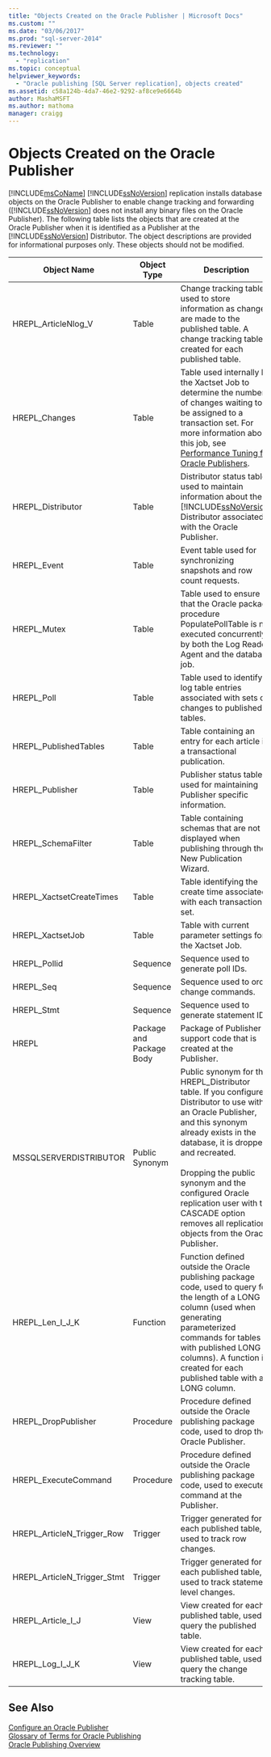 ```yaml
---
title: "Objects Created on the Oracle Publisher | Microsoft Docs"
ms.custom: ""
ms.date: "03/06/2017"
ms.prod: "sql-server-2014"
ms.reviewer: ""
ms.technology: 
  - "replication"
ms.topic: conceptual
helpviewer_keywords: 
  - "Oracle publishing [SQL Server replication], objects created"
ms.assetid: c58a124b-4da7-46e2-9292-af8ce9e6664b
author: MashaMSFT
ms.author: mathoma
manager: craigg
---
```

# Objects Created on the Oracle Publisher
  [!INCLUDE[msCoName](../../../includes/msconame-md.md)] [!INCLUDE[ssNoVersion](../../../includes/ssnoversion-md.md)] replication installs database objects on the Oracle Publisher to enable change tracking and forwarding ([!INCLUDE[ssNoVersion](../../../includes/ssnoversion-md.md)] does not install any binary files on the Oracle Publisher). The following table lists the objects that are created at the Oracle Publisher when it is identified as a Publisher at the [!INCLUDE[ssNoVersion](../../../includes/ssnoversion-md.md)] Distributor. The object descriptions are provided for informational purposes only. These objects should not be modified.  
  
|Object Name|Object Type|Description|  
|-----------------|-----------------|-----------------|  
|HREPL_ArticleNlog_V|Table|Change tracking table used to store information as changes are made to the published table. A change tracking table is created for each published table.|  
|HREPL_Changes|Table|Table used internally by the Xactset Job to determine the number of changes waiting to be assigned to a transaction set. For more information about this job, see [Performance Tuning for Oracle Publishers](performance-tuning-for-oracle-publishers.md).|  
|HREPL_Distributor|Table|Distributor status table used to maintain information about the [!INCLUDE[ssNoVersion](../../../includes/ssnoversion-md.md)] Distributor associated with the Oracle Publisher.|  
|HREPL_Event|Table|Event table used for synchronizing snapshots and row count requests.|  
|HREPL_Mutex|Table|Table used to ensure that the Oracle package procedure PopulatePollTable is not executed concurrently by both the Log Reader Agent and the database job.|  
|HREPL_Poll|Table|Table used to identify log table entries associated with sets of changes to published tables.|  
|HREPL_PublishedTables|Table|Table containing an entry for each article in a transactional publication.|  
|HREPL_Publisher|Table|Publisher status table used for maintaining Publisher specific information.|  
|HREPL_SchemaFilter|Table|Table containing schemas that are not displayed when publishing through the New Publication Wizard.|  
|HREPL_XactsetCreateTimes|Table|Table identifying the create time associated with each transaction set.|  
|HREPL_XactsetJob|Table|Table with current parameter settings for the Xactset Job.|  
|HREPL_Pollid|Sequence|Sequence used to generate poll IDs.|  
|HREPL_Seq|Sequence|Sequence used to order change commands.|  
|HREPL_Stmt|Sequence|Sequence used to generate statement IDs.|  
|HREPL|Package and Package Body|Package of Publisher support code that is created at the Publisher.|  
|MSSQLSERVERDISTRIBUTOR|Public Synonym|Public synonym for the HREPL_Distributor table. If you configure a Distributor to use with an Oracle Publisher, and this synonym already exists in the database, it is dropped and recreated.<br /><br /> Dropping the public synonym and the configured Oracle replication user with the CASCADE option removes all replication objects from the Oracle Publisher.|  
|HREPL_Len_I_J_K|Function|Function defined outside the Oracle publishing package code, used to query for the length of a LONG column (used when generating parameterized commands for tables with published LONG columns). A function is created for each published table with a LONG column.|  
|HREPL_DropPublisher|Procedure|Procedure defined outside the Oracle publishing package code, used to drop the Oracle Publisher.|  
|HREPL_ExecuteCommand|Procedure|Procedure defined outside the Oracle publishing package code, used to execute a command at the Publisher.|  
|HREPL_ArticleN_Trigger_Row|Trigger|Trigger generated for each published table, used to track row changes.|  
|HREPL_ArticleN_Trigger_Stmt|Trigger|Trigger generated for each published table, used to track statement level changes.|  
|HREPL_Article_I_J|View|View created for each published table, used to query the published table.|  
|HREPL_Log_I_J_K|View|View created for each published table, used to query the change tracking table.|  
  
## See Also  
 [Configure an Oracle Publisher](configure-an-oracle-publisher.md)   
 [Glossary of Terms for Oracle Publishing](glossary-of-terms-for-oracle-publishing.md)   
 [Oracle Publishing Overview](oracle-publishing-overview.md)  
  
  
